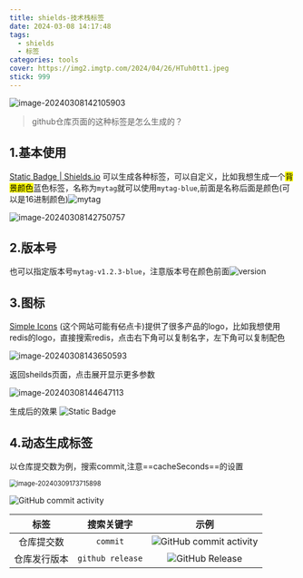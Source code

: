 ```yaml
---
title: shields-技术栈标签
date: 2024-03-08 14:17:48
tags:
  - shields
  - 标签
categories: tools
cover: https://img2.imgtp.com/2024/04/26/HTuh0tt1.jpeg
stick: 999
---
```


![image-20240308142105903](https://img2.imgtp.com/2024/04/04/yYJX845U.png)

> github仓库页面的这种标签是怎么生成的？

## 1.基本使用

[Static Badge | Shields.io](https://shields.io/badges) 可以生成各种标签，可以自定义，比如我想生成一个<mark>背景颜色</mark>蓝色标签，名称为`mytag`就可以使用`mytag-blue`,前面是名称后面是颜色(可以是16进制颜色)![mytag](https://img.shields.io/badge/mytag-blue?style=flat)

![image-20240308142750757](https://img2.imgtp.com/2024/04/04/BUV0H7vT.png)

## 2.版本号

也可以指定版本号`mytag-v1.2.3-blue`，注意版本号在颜色前面![version](https://img.shields.io/badge/mytag-v1.2.3-blue?style=flat)

## 3.图标

[Simple Icons](https://simpleicons.org/zh-CN/) (这个网站可能有~~亿~~点卡)提供了很多产品的logo，比如我想使用redis的logo，直接搜索redis，点击右下角可以复制名字，左下角可以复制配色

<img src="https://img2.imgtp.com/2024/04/04/o6Z8qcbg.png" alt="image-20240308143650593"  />

返回sheilds页面，点击展开显示更多参数

![image-20240308144647113](https://img2.imgtp.com/2024/04/04/CiRV271t.png)

生成后的效果 ![Static Badge](https://img.shields.io/badge/Redis-v7.0.12-%23DC382D?style=flat&logo=redis&logoColor=%23DC382D)

## 4.动态生成标签

以仓库提交数为例，搜索commit,注意==cacheSeconds==的设置

<img src="https://img2.imgtp.com/2024/04/04/bqQcvnPU.png" alt="image-20240309173715898" style="zoom:80%;" />

![GitHub commit activity](https://img.shields.io/github/commit-activity/t/tankingcao/java_design?style=flat&labelColor=red&cacheSeconds=3600)

|     标签     |    搜索关键字    |                             示例                             |
| :----------: | :--------------: | :----------------------------------------------------------: |
|  仓库提交数  |     `commit`     | ![GitHub commit activity](https://img.shields.io/github/commit-activity/t/tankingcao/java_design?style=flat&labelColor=red&cacheSeconds=3600) |
| 仓库发行版本 | `github release` | ![GitHub Release](https://img.shields.io/github/v/release/tankingcao/java_design?include_prereleases&sort=date&display_name=release&style=flat&cacheSeconds=3600) |
